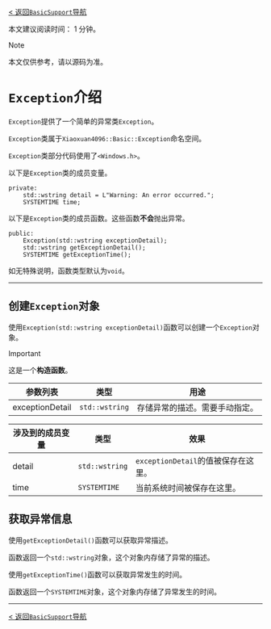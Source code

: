 [< 返回`BasicSupport`导航](../BasicSupport-导航.md)

本文建议阅读时间： 1 分钟。
> [!NOTE]
> 本文仅供参考，请以源码为准。

# `Exception`介绍
`Exception`提供了一个简单的异常类`Exception`。

`Exception`类属于`Xiaoxuan4096::Basic::Exception`命名空间。

`Exception`类部分代码使用了`<Windows.h>`。

以下是`Exception`类的成员变量。
```
private:
    std::wstring detail = L"Warning: An error occurred.";
    SYSTEMTIME time;
```
以下是`Exception`类的成员函数。这些函数**不会**抛出异常。
```
public:
    Exception(std::wstring exceptionDetail);
    std::wstring getExceptionDetail();
    SYSTEMTIME getExceptionTime();
```
如无特殊说明，函数类型默认为`void`。

---
## 创建`Exception`对象
使用`Exception(std::wstring exceptionDetail)`函数可以创建一个`Exception`对象。
> [!IMPORTANT]
> 这是一个**构造函数**。

|参数列表|类型|用途|
|---|---|---|
|exceptionDetail|`std::wstring`|存储异常的描述。需要手动指定。|

|涉及到的成员变量|类型|效果|
|---|---|---|
|detail|`std::wstring`|`exceptionDetail`的值被保存在这里。|
|time|`SYSTEMTIME`|当前系统时间被保存在这里。|

## 获取异常信息
使用`getExceptionDetail()`函数可以获取异常描述。

函数返回一个`std::wstring`对象，这个对象内存储了异常的描述。

使用`getExceptionTime()`函数可以获取异常发生的时间。

函数返回一个`SYSTEMTIME`对象，这个对象内存储了异常发生的时间。

---
[< 返回`BasicSupport`导航](../BasicSupport-导航.md)